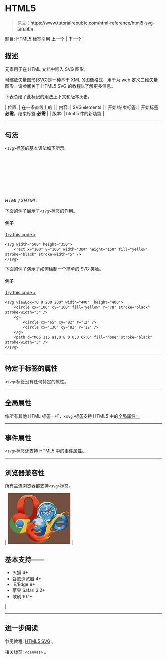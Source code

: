 # HTML5 <svg>标签</svg>

> 原文：<https://www.tutorialrepublic.com/html-reference/html5-svg-tag.php>

题目: [HTML5 标签引用](html5-tags.php) [上一个](html-sup-tag.php) | [下一个](html-table-tag.php)

## 描述

元素用于在 HTML 文档中嵌入 SVG 图形。

可缩放矢量图形(SVG)是一种基于 XML 的图像格式，用于为 web 定义二维矢量图形。请参阅关于 HTML5 SVG 的教程以了解更多信息。

下表总结了此标记的用法上下文和版本历史。

| 位置: | 在一条直线上的 |
| 内容: | SVG elements |
| 开始/结束标签: | 开始标签:**必需**，结束标签:**必需** |
| 版本: | html 5 中的新功能 |

* * *

## 句法

`<svg>`标签的基本语法如下所示:

*HTML / XHTML:* <svg> ... </svg>

下面的例子展示了`<svg>`标签的作用。

#### 例子

[Try this code »](../codelab.php?topic=html5&file=svg-tag "Try this code using online Editor")

```
<svg width="500" height="350">
    <rect x="100" y="100" width="300" height="150" fill="yellow" stroke="black" stroke-width="5" />
</svg>
```

下面的例子演示了如何绘制一个简单的 SVG 笑脸。

#### 例子

[Try this code »](../codelab.php?topic=html5&file=svg-smiley-face "Try this code using online Editor")

```
<svg viewBox="0 0 200 200" width="400"  height="400">
    <circle cx="100" cy="100" fill="yellow" r="78" stroke="black" stroke-width="3" />
    <g>
        <circle cx="65" cy="82" r="12" />
        <circle cx="130" cy="82" r="12" />
    </g>
    <path d="M65 115 a1,0.8 0 0,0 65,0" fill="none" stroke="black" stroke-width="3" />
</svg>
```

* * *

## 特定于标签的属性

`<svg>`标签没有任何特定的属性。

* * *

## 全局属性

像所有其他 HTML 标签一样，`<svg>`标签支持 HTML5 中的[全局属性。](html5-global-attributes.php)

* * *

## 事件属性

`<svg>`标签还支持 HTML5 中的[事件属性。](html5-event-attributes.php)

* * *

## 浏览器兼容性

所有主流浏览器都支持`<svg>`标签。

| ![Browsers Icon](img/e9331123c77668c1832e541c2fca1002.png) | 

## 基本支持——

*   火狐 4+
*   谷歌浏览器 4+
*   IE/Edge 9+
*   苹果 Safari 3.2+
*   歌剧 10.1+

 |

* * *

## 进一步阅读

参见教程: [HTML5 SVG](../html-tutorial/html5-svg.php) 。

相关标签: [`<canvas>`](html5-canvas-tag.php) 。